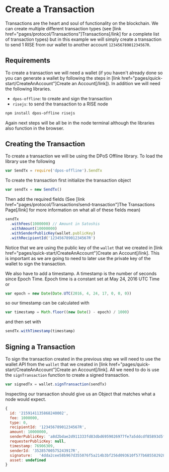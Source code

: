 # Create a Transaction

Transactions are the heart and soul of functionality on the blockchain. We can
create multiple different transaction types (see [link
href="pages/protocol/Transactions"]Transactions[/link] for a complete list of
transaction types) but in this example we will simply create a transaction to
send 1 RISE from our wallet to another account `12345678901234567R`.

## Requirements

To create a transaction we will need a wallet (if you haven't already done so
you can generate a wallet by following the steps in [link
href="pages/quick-start/CreateAnAccount"]Create an Account[/link]). In addition
we will need the following libraries.

* `dpos-offline`: to create and sign the transaction
* `risejs`: to send the transaction to a RISE node

```bash
npm install dpos-offline risejs
```

Again next steps will be all be in the node terminal although the libraries
also function in the browser.

## Creating the Transaction

To create a transaction we will be using the DPoS Offline library. To load the
library use the following

```javascript
var SendTx = require('dpos-offline').SendTx
```

To create the transaction first initialize the transaction object

```javascript
var sendTx = new SendTx()
```

Then add the required fields (See [link href="pages/protocol/Transactions!send-transaction"]The Transactions Page[/link] for more information on what all of these fields mean)

```javascript
sendTx
  .withFees(1000000) // Amount in Satoshis
  .withAmount(10000000)
  .withSenderPublicKey(wallet.publicKey)
  .withRecipientId('12345678901234567R')
```

Notice that we are using the public key of the `wallet` that we created
in [link href="pages/quick-start/CreateAnAccount"]Create an Account[/link]. This
is important as we are going to need to later use the private key of the wallet
to sign the transaction.

We also have to add a timestamp. A timestamp is the number of seconds since
Epoch Time. Epoch time is a constant set at May 24, 2016 UTC Time or

```javascript
var epoch = new Date(Date.UTC(2016, 4, 24, 17, 0, 0, 0))
```

so our timestamp can be calculated with

```javascript
var timestamp = Math.floor((new Date() - epoch) / 1000)
```

and then set with

```javascript
sendTx.withTimestamp(timestamp)
```

## Signing a Transaction

To sign the transaction created in the previous step we will need to use the
wallet API from the `wallet` that we created in [link
href="pages/quick-start/CreateAnAccount"]Create an Account[/link]. All we need
to do is use the `signTransaction` function to create a signed transaction.

```javascript
var signedTx = wallet.signTransaction(sendTx)
```

Inspecting our transaction should give us an Object that matches what a node
would expect.

```javascript
{
  id: '2159141135868240002',
  fee: 1000000,
  type: 0,
  recipientId: '12345678901234567R',
  amount: 10000000,
  senderPublicKey: 'a8d2bdae2d911333fd83dbd6959026977fe7a5ddcdf85893d5faf517453b9000',
  requesterPublicKey: null,
  timestamp: 76906309,
  senderId: '35285700575243917R',
  signature:   '4dda2cee58b967d355076f5a214b3bf256d093610f577b6855829285f7ca8536b6580b592b983efc1253573021c7491abaad1bd9cd73dcbce74bba6b091d4304',
  asset: undefined
}
```
